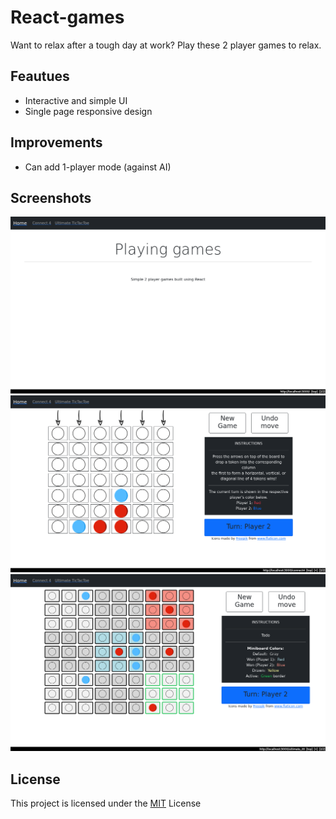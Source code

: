 # React-games
Want to relax after a tough day at work? Play these 2 player games to relax.

## Feautues
* Interactive and simple UI
* Single page responsive design

## Improvements
* Can add 1-player mode (against AI)

## Screenshots
<img src="/react-games/screens/1.png" alt="img" width=1000px>
<img src="/react-games/screens/2.png" alt="img" width=1000px>
<img src="/react-games/screens/3.png" alt="img" width=1000px>

## License
This project is licensed under the [MIT](https://opensource.org/licenses/MIT) License
